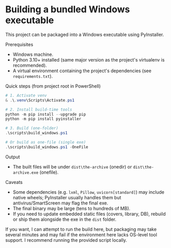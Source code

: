 # Building a bundled Windows executable

This project can be packaged into a Windows executable using PyInstaller.

Prerequisites
- Windows machine.
- Python 3.10+ installed (same major version as the project's virtualenv is recommended).
- A virtual environment containing the project's dependencies (see `requirements.txt`).

Quick steps (from project root in PowerShell)

```powershell
# 1. Activate venv
& .\.venv\Scripts\Activate.ps1

# 2. Install build-time tools
python -m pip install --upgrade pip
python -m pip install pyinstaller

# 3. Build (one-folder)
.\scripts\build_windows.ps1

# Or build as one-file (single exe)
.\scripts\build_windows.ps1 -OneFile
```

Output
- The built files will be under `dist\the-archive` (onedir) or `dist\the-archive.exe` (onefile).

Caveats
- Some dependencies (e.g. `lxml`, `Pillow`, `uvicorn[standard]`) may include native wheels; PyInstaller usually handles them but antivirus/SmartScreen may flag the final exe.
- The final binary may be large (tens to hundreds of MB).
- If you need to update embedded static files (covers, library, DB), rebuild or ship them alongside the exe in the `dist` folder.

If you want, I can attempt to run the build here, but packaging may take several minutes and may fail if the environment here lacks OS-level tool support. I recommend running the provided script locally.
